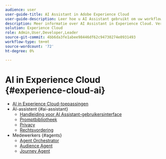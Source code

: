 ```yaml
---
audience: user
user-guide-title: AI Assistant in Adobe Experience Cloud
user-guide-description: Leer hoe u AI Assistant gebruikt om uw workflow met Adobe Experience Platform en Real-Time Customer Data Platform te versnellen.
description: Meer informatie over AI Assistant in Experience Cloud. Verbeter uw productkennis en verbeter operationele inzichten gebruikend AI in Experience Cloud.
solution: Experience Cloud
role: Admin,User,Developer,Leader
source-git-commit: 4bb6da3fe1abee98446df62c94730274e0931493
workflow-type: tm+mt
source-wordcount: '72'
ht-degree: 0%

---
```



# AI in Experience Cloud {#experience-cloud-ai}

- [AI in Experience Cloud-toepassingen](home.md)
- AI-assistent {#ai-assistant}
   - [Handleiding voor AI Assistant-gebruikersinterface](./ai-assistant/ai-assistant-ui.md)
   - [Promptbibliotheek](./ai-assistant/prompt-library.md)
   - [Privacy](./ai-assistant/privacy.md)
   - [Rechtsvordering](./ai-assistant/legal-disclaimer.md)
- Medewerkers {#agents}
   - [Agent Orchestrator](./agents/agent-orchestrator.md)
   - [Audience Agent](./agents/audience.md)
   - [Journey Agent](./agents/ajo-agent-analyze.md)

